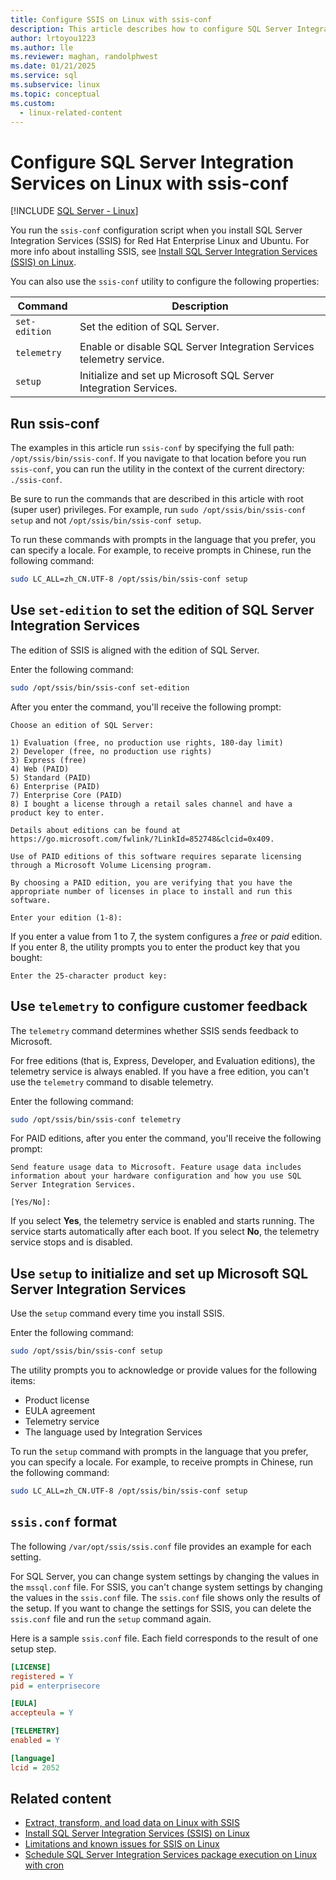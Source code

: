 ```yaml
---
title: Configure SSIS on Linux with ssis-conf
description: This article describes how to configure SQL Server Integration Services (SSIS) on Linux with the ssis-conf utility.
author: lrtoyou1223
ms.author: lle
ms.reviewer: maghan, randolphwest
ms.date: 01/21/2025
ms.service: sql
ms.subservice: linux
ms.topic: conceptual
ms.custom:
  - linux-related-content
---
```

# Configure SQL Server Integration Services on Linux with ssis-conf

[!INCLUDE [SQL Server - Linux](../includes/applies-to-version/sql-linux.md)]

You run the `ssis-conf` configuration script when you install SQL Server Integration Services (SSIS) for Red Hat Enterprise Linux and Ubuntu. For more info about installing SSIS, see [Install SQL Server Integration Services (SSIS) on Linux](sql-server-linux-setup-ssis.md).

You can also use the `ssis-conf` utility to configure the following properties:

| Command | Description |
| --- | --- |
| `set-edition` | Set the edition of SQL Server. |
| `telemetry` | Enable or disable SQL Server Integration Services telemetry service. |
| `setup` | Initialize and set up Microsoft SQL Server Integration Services. |

## Run ssis-conf

The examples in this article run `ssis-conf` by specifying the full path: `/opt/ssis/bin/ssis-conf`. If you navigate to that location before you run `ssis-conf`, you can run the utility in the context of the current directory: `./ssis-conf`.

Be sure to run the commands that are described in this article with root (super user) privileges. For example, run `sudo /opt/ssis/bin/ssis-conf setup` and not `/opt/ssis/bin/ssis-conf setup`.

To run these commands with prompts in the language that you prefer, you can specify a locale. For example, to receive prompts in Chinese, run the following command:

```bash
sudo LC_ALL=zh_CN.UTF-8 /opt/ssis/bin/ssis-conf setup
```

## Use `set-edition` to set the edition of SQL Server Integration Services

The edition of SSIS is aligned with the edition of SQL Server.

Enter the following command:

```bash
sudo /opt/ssis/bin/ssis-conf set-edition
```

After you enter the command, you'll receive the following prompt:

```output
Choose an edition of SQL Server:

1) Evaluation (free, no production use rights, 180-day limit)
2) Developer (free, no production use rights)
3) Express (free)
4) Web (PAID)
5) Standard (PAID)
6) Enterprise (PAID)
7) Enterprise Core (PAID)
8) I bought a license through a retail sales channel and have a product key to enter.

Details about editions can be found at https://go.microsoft.com/fwlink/?LinkId=852748&clcid=0x409.

Use of PAID editions of this software requires separate licensing through a Microsoft Volume Licensing program.

By choosing a PAID edition, you are verifying that you have the appropriate number of licenses in place to install and run this software.

Enter your edition (1-8):
```

If you enter a value from 1 to 7, the system configures a *free* or *paid* edition. If you enter 8, the utility prompts you to enter the product key that you bought:

```output
Enter the 25-character product key:
```

## Use `telemetry` to configure customer feedback

The `telemetry` command determines whether SSIS sends feedback to Microsoft.

For free editions (that is, Express, Developer, and Evaluation editions), the telemetry service is always enabled. If you have a free edition, you can't use the `telemetry` command to disable telemetry.

Enter the following command:

```bash
sudo /opt/ssis/bin/ssis-conf telemetry
```

For PAID editions, after you enter the command, you'll receive the following prompt:

```output
Send feature usage data to Microsoft. Feature usage data includes information about your hardware configuration and how you use SQL Server Integration Services.

[Yes/No]:
```

If you select **Yes**, the telemetry service is enabled and starts running. The service starts automatically after each boot. If you select **No**, the telemetry service stops and is disabled.

## Use `setup` to initialize and set up Microsoft SQL Server Integration Services

Use the `setup` command every time you install SSIS.

Enter the following command:

```bash
sudo /opt/ssis/bin/ssis-conf setup
```

The utility prompts you to acknowledge or provide values for the following items:

- Product license
- EULA agreement
- Telemetry service
- The language used by Integration Services

To run the `setup` command with prompts in the language that you prefer, you can specify a locale. For example, to receive prompts in Chinese, run the following command:

```bash
sudo LC_ALL=zh_CN.UTF-8 /opt/ssis/bin/ssis-conf setup
```

## `ssis.conf` format

The following `/var/opt/ssis/ssis.conf` file provides an example for each setting.

For SQL Server, you can change system settings by changing the values in the `mssql.conf` file. For SSIS, you can't change system settings by changing the values in the `ssis.conf` file. The `ssis.conf` file shows only the results of the setup. If you want to change the settings for SSIS, you can delete the `ssis.conf` file and run the `setup` command again.

Here is a sample `ssis.conf` file. Each field corresponds to the result of one setup step.

```ini
[LICENSE]
registered = Y
pid = enterprisecore

[EULA]
accepteula = Y

[TELEMETRY]
enabled = Y

[language]
lcid = 2052
```

## Related content

- [Extract, transform, and load data on Linux with SSIS](sql-server-linux-migrate-ssis.md)
- [Install SQL Server Integration Services (SSIS) on Linux](sql-server-linux-setup-ssis.md)
- [Limitations and known issues for SSIS on Linux](sql-server-linux-ssis-known-issues.md)
- [Schedule SQL Server Integration Services package execution on Linux with cron](sql-server-linux-schedule-ssis-packages.md)
